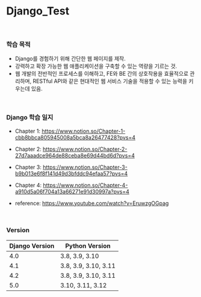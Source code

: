 # Django_Test

<br>

### 학습 목적
- Django를 경험하기 위해 간단한 웹 페이지를 제작.
- 강력하고 확장 가능한 웹 애플리케이션을 구축할 수 있는 역량을 기르는 것.
- 웹 개발의 전반적인 프로세스를 이해하고, FE와 BE 간의 상호작용을 효율적으로 관리하며, RESTful API와 같은 현대적인 웹 서비스 기술을 적용할 수 있는 능력을 키우는데 있음.

<br>

### Django 학습 일지
- Chapter 1: https://www.notion.so/Chapter-1-cbb8bbca805945008a5bca8a26477428?pvs=4

- Chapter 2: https://www.notion.so/Chapter-2-27d7aaadce964de88ceba8e69d44bd6d?pvs=4

- Chapter 3: https://www.notion.so/Chapter-3-b9b013e6f8f141d49d3bfddc94efaa57?pvs=4

- Chapter 4: https://www.notion.so/Chapter-4-a910d5a06f704a13a66271e91d30997a?pvs=4

- reference: https://www.youtube.com/watch?v=EruwzgOGpag

<br>

### Version
| Django Version | Python Version |
|----------------|----------------|
| 4.0 | 3.8, 3.9, 3.10 |
| 4.1 | 3.8, 3.9, 3.10, 3.11 |
| 4.2 | 3.8, 3.9, 3.10, 3.11 |
| 5.0 | 3.10, 3.11, 3.12 |

<br>